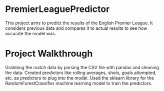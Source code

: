 # PremierLeaguePredictor
This project aims to predict the results of the English Premier League. It considers previous data and compares it to actual results to see how accurate the model was.

# Project Walkthrough
Grabbing the match data by parsing the CSV file with pandas and cleaning the data.
Created predictors like rolling averages, shots, goals attempted, etc. as predictors to plug into the model.
Used the sklearn library for the RandomForestClassifier machine learning model to train the predictors.
